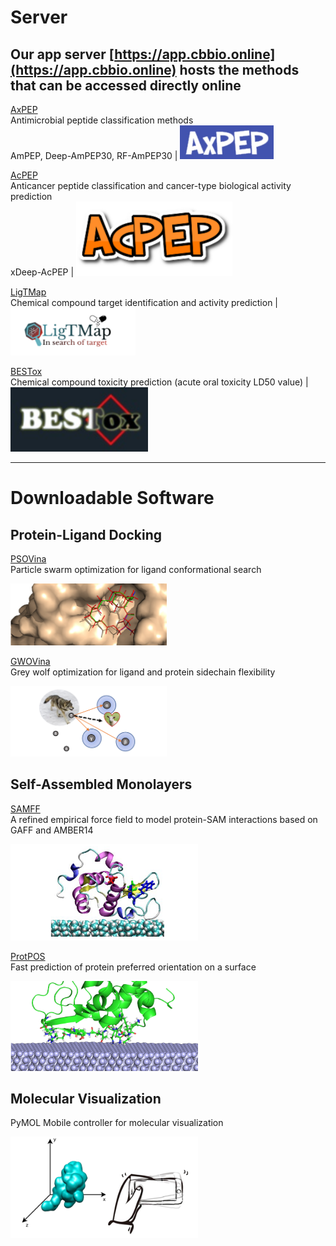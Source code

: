 # Server
## Our app server [https://app.cbbio.online](https://app.cbbio.online) hosts the methods that can be accessed directly online

[AxPEP](https://app.cbbio.online/ampep/home)<br />Antimicrobial peptide classification methods<br />AmPEP, Deep-AmPEP30, RF-AmPEP30 | <kbd><img src="images/axpep-logo.jpg" width="150"></kbd> 

[AcPEP](https://app.cbbio.online/acpep/home)<br />Anticancer peptide classification and cancer-type biological activity prediction <br />xDeep-AcPEP | <kbd><img src="images/acpep-logo.png" width="250"></kbd>

[LigTMap](https://cbbio.online/LigTMap)<br />Chemical compound target identification and activity prediction | <kbd><img src="images/ligtmap-logo.png" width="200"></kbd>

[BESTox](https://app.cbbio.online/bestox/home)<br />Chemical compound toxicity prediction (acute oral toxicity LD50 value) | <kbd><img src="images/bestox-logo.jpg" width="220"></kbd> 

---
# Downloadable Software
## Protein-Ligand Docking 
[PSOVina](https://app.cbbio.online/psovina/home)<br />Particle swarm optimization for ligand conformational search 

<img src="images/psovina-logo.png" width="250"> 

[GWOVina](https://app.cbbio.online/gwovina/home)<br />Grey wolf optimization for ligand and protein sidechain flexibility 

<img src="images/gwovina-logo.png" width="250"> 

## Self-Assembled Monolayers

[SAMFF](https://sourceforge.net/projects/samff/)<br />A refined empirical force field to model protein-SAM interactions based on GAFF and AMBER14

<img src="images/samff-logo.png" width="300">

[ProtPOS](https://sourceforge.net/projects/protpos/)<br />Fast prediction of protein preferred  orientation on a surface

<img src="images/paos-logo.png" width="300">


## Molecular Visualization
PyMOL Mobile controller for molecular visualization

<img src="images/mcontrol-logo.png" width="300">

